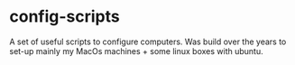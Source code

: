 # config-scripts

A set of useful scripts to configure computers. Was build over the years to set-up mainly my MacOs machines + some linux boxes with ubuntu.
